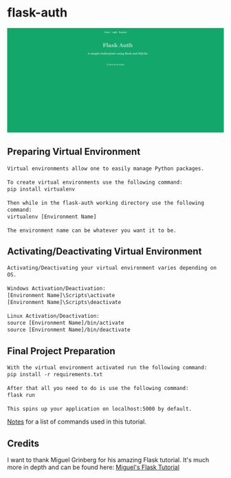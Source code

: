 # flask-auth

![Preview](app/static/img/preview.jpg "Application Preview")

## Preparing Virtual Environment

    Virtual environments allow one to easily manage Python packages.

    To create virtual environments use the following command: 
    pip install virtualenv

    Then while in the flask-auth working directory use the following command: 
    virtualenv [Environment Name]

    The environment name can be whatever you want it to be.

## Activating/Deactivating Virtual Environment

    Activating/Deactivating your virtual environment varies depending on OS.

    Windows Activation/Deactivation:
    [Environment Name]\Scripts\activate
    [Environment Name]\Scripts\deactivate

    Linux Activation/Deactivation: 
    source [Environment Name]/bin/activate
    source [Environment Name]/bin/deactivate

## Final Project Preparation

    With the virtual environment activated run the following command:
    pip install -r requirements.txt

    After that all you need to do is use the following command:
    flask run

    This spins up your application on localhost:5000 by default.

[Notes](Notes.txt) for a list of commands used in this tutorial.

## Credits

I want to thank Miguel Grinberg for his amazing Flask tutorial.
It's much more in depth and can be found here: [Miguel's Flask Tutorial](https://blog.miguelgrinberg.com/post/the-flask-mega-tutorial-part-i-hello-world)
